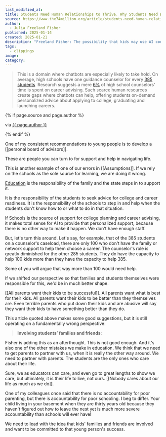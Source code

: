 ```yaml
---
last_modified_at: 
title: Students Need Human Relationships to Thrive. Why Students Need Boards Of Advisors
source: https://www.the74million.org/article/students-need-human-relationships-to-thrive-why-bots-may-stand-in-the-way/
author:
  - Julia Freeland Fisher
published: 2025-01-14
created: 2025-01-21
description: "Freeland Fisher: The possibility that kids may use AI counselors to avoid engaging with people is very real. Five ways to support human connections."
tags:
  - clippings
image: 
category:
---
```

> This is a domain where chatbots are especially likely to take hold. On average, high schools have one guidance counselor for every [385 students](https://www.schoolcounselor.org/getmedia/a988972b-1faa-4b5f-8b9e-a73b5ac44476/ratios-22-23-alpha.pdf). Research suggests a mere [6%](https://www.nacacnet.org/school-counseling/) of high school counselors’ time is spent on career advising. Such scarce human resources create gaps where chatbots can help, offering students on-demand personalized advice about applying to college, graduating and launching careers.

{% if page.source and page.author %}
  <p>via <a href="{{ page.source }}">{{ page.author }}</a></p>
{% endif %}

One of my consistent recommendations to young people is to develop a [[personal board of advisors]]. 

These are people you can turn to for support and help in navigating life. 

This is another example of one of our errors in [[Assumptions]]. If we rely on the schools as the sole source for learning, we are doing it wrong. 

[Education](https://jethro.site/2023/09/25/education-is-the-responsibility-of-25a/)  is the responsibility of the family and the state steps in to support it. 

It is the responsibility of the students to seek advice for college and career readiness. It is the responsibility of the schools to step in and help when the students don't know how to or what to do in that situation. 

If Schools is the source of support for college planning and career advising, it makes total sense for AI to provide that personalized support, because there is no other way to make it happen. We don't have enough staff. 

But, let's turn this around. Let's say, for example, that of the 385 students on a counselor's caseload, there are only 100 who don't have the family or network support to help them choose a career. The counselor's role is greatly diminished for the other 285 students. They do have the capacity to help 100 kids more than they have the capacity to help 385. 

Some of you will argue that way more than 100 would need help. 

If we shifted our perspective so that families and students themselves were responsible for this, we'd be in much better shape. 

[[All parents want their kids to be successful]]. All parents want what is best for their kids. All parents want their kids to be better than they themselves are. Even terrible parents who put down their kids and are abusive will say they want their kids to have something better than they do. 

This article quoted above makes some good suggestions, but it is still operating on a fundamentally wrong perspective: 

> **Involving students’ families and friends**:

Fisher is adding this as an afterthought. This is not good enough. And it's also one of the other mistakes we make in education. We think that we need to get parents to partner with us, when it is really the other way around. We need to partner with parents. The students are the only ones who care about their life. 

Sure, we as educators can care, and even go to great lengths to show we care, but ultimately, it is their life to live, not ours. [[Nobody cares about our life as much as we do]].

One of my colleagues once said that there is no accountability for poor parenting, but there is accountability for poor schooling. I beg to differ. Your child living in your basement when they are thirty years old because they haven't figured out how to leave the nest yet is much more severe accountability than schools will ever have! 

We need to lead with the idea that kids' families and friends are involved and want to be committed to that young person's success. 



